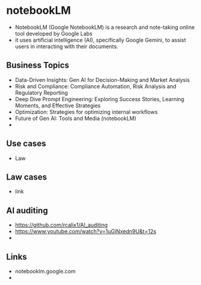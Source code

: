 # notebookLM

* NotebookLM (Google NotebookLM) is a research and note-taking online tool developed by Google Labs
* it uses artificial intelligence (AI), specifically Google Gemini, to assist users in interacting with their documents.

## Business Topics

* Data-Driven Insights: Gen AI for Decision-Making and Market Analysis
* Risk and Compliance: Compliance Automation, Risk Analysis and Regulatory Reporting
* Deep Dive Prompt Engineering: Exploring Success Stories, Learning Moments, and Effective Strategies
* Optimization: Strategies for optimizing internal workflows
* Future of Gen AI: Tools and Media (notebookLM)
* 

## Use cases

* Law

## Law cases

* link

## AI auditing

* https://github.com/rcalix1/AI_auditing
* https://www.youtube.com/watch?v=1uGiNxedn9U&t=12s
* 

## Links

* notebooklm.google.com
* 

